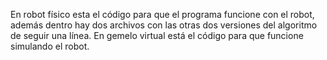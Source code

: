 En robot físico esta el código para que el programa funcione con el robot, además dentro hay dos archivos con las otras dos versiones del algoritmo de seguir una línea.
En gemelo virtual está el código para que funcione simulando el robot.
